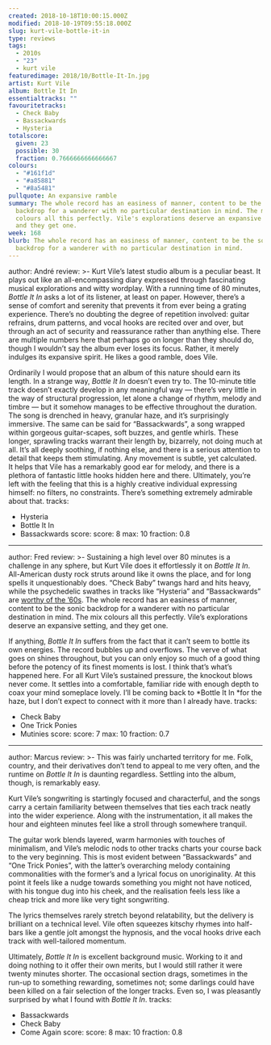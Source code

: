 ```yaml
---
created: 2018-10-18T10:00:15.000Z
modified: 2018-10-19T09:55:18.000Z
slug: kurt-vile-bottle-it-in
type: reviews
tags:
  - 2010s
  - "23"
  - kurt vile
featuredimage: 2018/10/Bottle-It-In.jpg
artist: Kurt Vile
album: Bottle It In
essentialtracks: ""
favouritetracks:
  - Check Baby
  - Bassackwards
  - Hysteria
totalscore:
  given: 23
  possible: 30
  fraction: 0.7666666666666667
colours:
  - "#161f1d"
  - "#a85881"
  - "#8a5481"
pullquote: An expansive ramble
summary: The whole record has an easiness of manner, content to be the sonic
  backdrop for a wanderer with no particular destination in mind. The mix
  colours all this perfectly. Vile's explorations deserve an expansive setting,
  and they get one.
week: 168
blurb: The whole record has an easiness of manner, content to be the sonic
  backdrop for a wanderer with no particular destination in mind.
---
```

author: André
review: >-
  Kurt Vile’s latest studio album is a peculiar beast. It plays out like an
  all-encompassing diary expressed through fascinating musical explorations and
  witty wordplay. With a running time of 80 minutes, *Bottle It In* asks a lot
  of its listener, at least on paper. However, there’s a sense of comfort and
  serenity that prevents it from ever being a grating experience. There’s no
  doubting the degree of repetition involved: guitar refrains, drum patterns,
  and vocal hooks are recited over and over, but through an act of security and
  reassurance rather than anything else. There are multiple numbers here that
  perhaps go on longer than they should do, though I wouldn’t say the album ever
  loses its focus. Rather, it merely indulges its expansive spirit. He likes a
  good ramble, does Vile.

  Ordinarily I would propose that an album of this nature should earn its length. In a strange way, *Bottle It In* doesn’t even try to. The 10-minute title track doesn’t exactly develop in any meaningful way — there’s very little in the way of structural progression, let alone a change of rhythm, melody and timbre — but it somehow manages to be effective throughout the duration. The song is drenched in heavy, granular haze, and it’s surprisingly immersive. The same can be said for “Bassackwards”, a song wrapped within gorgeous guitar-scapes, soft buzzes, and gentle whirls. These longer, sprawling tracks warrant their length by, bizarrely, not doing much at all. It’s all deeply soothing, if nothing else, and there is a serious attention to detail that keeps them stimulating. Any movement is subtle, yet calculated. It helps that Vile has a remarkably good ear for melody, and there is a plethora of fantastic little hooks hidden here and there. Ultimately, you’re left with the feeling that this is a highly creative individual expressing himself: no filters, no constraints. There’s something extremely admirable about that.
tracks:
  - Hysteria
  - ­­Bottle It In
  - ­­Bassackwards
score:
  score: 8
  max: 10
  fraction: 0.8
---
author: Fred
review: >-
  Sustaining a high level over 80 minutes is a challenge in any sphere, but Kurt
  Vile does it effortlessly it on *Bottle It In*. All-American dusty rock struts
  around like it owns the place, and for long spells it unquestionably does.
  “Check Baby” twangs hard and hits heavy, while the psychedelic swathes in
  tracks like “Hysteria” and “Bassackwards” are [worthy of the
  ’60s](<reviews/the-jimi-hendrix-experience-electric-ladyland/>).
  The whole record has an easiness of manner, content to be the sonic backdrop
  for a wanderer with no particular destination in mind. The mix colours all
  this perfectly. Vile’s explorations deserve an expansive setting, and they get
  one.

  If anything, *Bottle It In* suffers from the fact that it can’t seem to bottle its own energies. The record bubbles up and overflows. The verve of what goes on shines throughout, but you can only enjoy so much of a good thing before the potency of its finest moments is lost. I think that’s what’s happened here. For all Kurt Vile’s sustained pressure, the knockout blows never come. It settles into a comfortable, familiar ride with enough depth to coax your mind someplace lovely. I’ll be coming back to *Bottle It In *for the haze, but I don’t expect to connect with it more than I already have.
tracks:
  - Check Baby
  - ­­One Trick Ponies
  - ­­Mutinies
score:
  score: 7
  max: 10
  fraction: 0.7
---
author: Marcus
review: >-
  This was fairly uncharted territory for me. Folk, country, and their
  derivatives don’t tend to appeal to me very often, and the runtime on *Bottle
  It In* is daunting regardless. Settling into the album, though, is remarkably
  easy.

  Kurt Vile’s songwriting is startingly focused and characterful, and the songs carry a certain familiarity between themselves that ties each track neatly into the wider experience. Along with the instrumentation, it all makes the hour and eighteen minutes feel like a stroll through somewhere tranquil.

  The guitar work blends layered, warm harmonies with touches of minimalism, and Vile’s melodic nods to other tracks charts your course back to the very beginning. This is most evident between “Bassackwards” and “One Trick Ponies”, with the latter’s overarching melody containing commonalities with the former’s and a lyrical focus on unoriginality. At this point it feels like a nudge towards something you might not have noticed, with his tongue dug into his cheek, and the realisation feels less like a cheap trick and more like very tight songwriting.

  The lyrics themselves rarely stretch beyond relatability, but the delivery is brilliant on a technical level. Vile often squeezes kitschy rhymes into half-bars like a gentle jolt amongst the hypnosis, and the vocal hooks drive each track with well-tailored momentum.

  Ultimately, *Bottle It In* is excellent background music. Working to it and doing nothing to it offer their own merits, but I would still rather it were twenty minutes shorter. The occasional section drags, sometimes in the run-up to something rewarding, sometimes not; some darlings could have been killed on a fair selection of the longer tracks. Even so, I was pleasantly surprised by what I found with *Bottle It In*.
tracks:
  - Bassackwards
  - ­­Check Baby
  - ­­Come Again
score:
  score: 8
  max: 10
  fraction: 0.8
